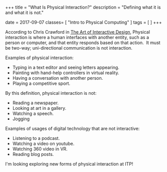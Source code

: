 +++
title = "What Is Physical Interaction?"
description = "Defining what it is and what it is not."

date = 2017-09-07
classes= [
  "Intro to Physical Computing"
]
tags = [
]
+++

According to Chris Crawford in [The Art of Interactive Design](https://itp.nyu.edu/~ym349/pc/theartofinteractivedesign.pdf), Physical interaction is where a human interfaces with another entity, such as a person or computer, and that entity responds based on that action.  It must be two-way; uni-directional communication is not interaction.

Examples of physical interaction:

* Typing in a text editor and seeing letters appearing.
* Painting with hand-help controllers in virtual reality.
* Having a conversation with another person.
* Playing a competitive sport.

By this definition, physical interaction is not:

* Reading a newspaper.
* Looking at art in a gallery.
* Watching a speech.
* Jogging

Examples of usages of digital technology that are not interactive:

* Listening to a podcast.
* Watching a video on youtube.
* Watching 360 video in VR.
* Reading blog posts.

 I'm looking exploring new forms of physical interaction at ITP!

